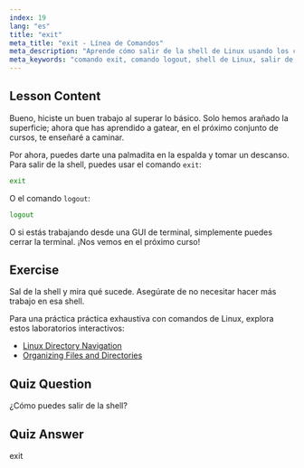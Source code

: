 ```yaml
---
index: 19
lang: "es"
title: "exit"
meta_title: "exit - Línea de Comandos"
meta_description: "Aprende cómo salir de la shell de Linux usando los comandos 'exit' o 'logout'. Comprende la navegación básica de la shell para principiantes. ¡Comienza tu viaje en Linux hoy!"
meta_keywords: "comando exit, comando logout, shell de Linux, salir de terminal, conceptos básicos de Linux, Linux para principiantes, tutorial de Linux"
---
```


## Lesson Content

Bueno, hiciste un buen trabajo al superar lo básico. Solo hemos arañado la superficie; ahora que has aprendido a gatear, en el próximo conjunto de cursos, te enseñaré a caminar.

Por ahora, puedes darte una palmadita en la espalda y tomar un descanso. Para salir de la shell, puedes usar el comando `exit`:

```bash
exit
```

O el comando `logout`:

```bash
logout
```

O si estás trabajando desde una GUI de terminal, simplemente puedes cerrar la terminal. ¡Nos vemos en el próximo curso!

## Exercise

Sal de la shell y mira qué sucede. Asegúrate de no necesitar hacer más trabajo en esa shell.

Para una práctica práctica exhaustiva con comandos de Linux, explora estos laboratorios interactivos:

- [Linux Directory Navigation](https://labex.io/es/labs/linux-directory-navigation-387844)
- [Organizing Files and Directories](https://labex.io/es/labs/linux-organizing-files-and-directories-387877)

## Quiz Question

¿Cómo puedes salir de la shell?

## Quiz Answer

exit
